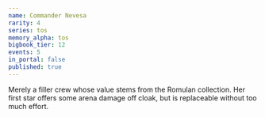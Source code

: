 ```yaml
---
name: Commander Nevesa
rarity: 4
series: tos
memory_alpha: tos
bigbook_tier: 12
events: 5
in_portal: false
published: true
---
```


Merely a filler crew whose value stems from the Romulan collection. Her first star offers some arena damage off cloak, but is replaceable without too much effort.
